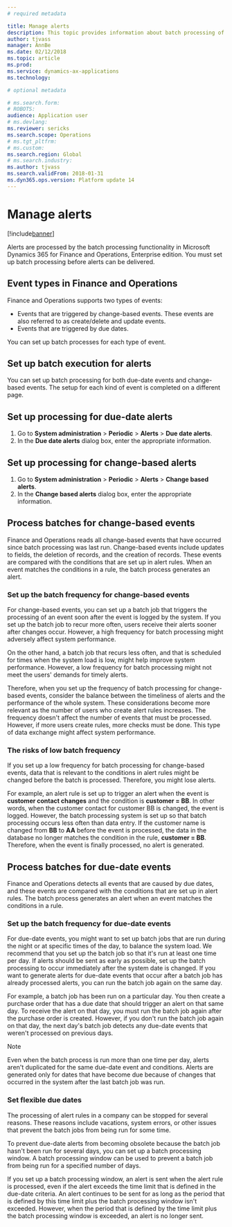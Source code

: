 ```yaml
---
# required metadata

title: Manage alerts
description: This topic provides information about batch processing of alerts in Microsoft Dynamics 365 for Finance and Operations, Enterprise edition.
author: tjvass
manager: AnnBe
ms.date: 02/12/2018
ms.topic: article
ms.prod: 
ms.service: dynamics-ax-applications
ms.technology: 

# optional metadata

# ms.search.form:
# ROBOTS:
audience: Application user
# ms.devlang: 
ms.reviewer: sericks
ms.search.scope: Operations
# ms.tgt_pltfrm: 
# ms.custom:
ms.search.region: Global
# ms.search.industry:
ms.author: tjvass
ms.search.validFrom: 2018-01-31 
ms.dyn365.ops.version: Platform update 14
---
```


# Manage alerts
[!include[banner](../includes/banner.md)]

Alerts are processed by the batch processing functionality in Microsoft Dynamics 365 for Finance and Operations, Enterprise edition. You must set up batch processing before alerts can be delivered.

## Event types in Finance and Operations 
Finance and Operations supports two types of events:

- Events that are triggered by change-based events. These events are also referred to as create/delete and update events.
- Events that are triggered by due dates.

You can set up batch processes for each type of event.

## Set up batch execution for alerts
You can set up batch processing for both due-date events and change-based events. The setup for each kind of event is completed on a different page.

## Set up processing for due-date alerts
1. Go to **System administration** &gt; **Periodic** &gt; **Alerts** &gt; **Due date alerts**.
2. In the **Due date alerts** dialog box, enter the appropriate information.
	
## Set up processing for change-based alerts
1. Go to **System administration** &gt; **Periodic** &gt; **Alerts** &gt; **Change based alerts**.
2. In the **Change based alerts** dialog box, enter the appropriate information.
	
## Process batches for change-based events
Finance and Operations reads all change-based events that have occurred since batch processing was last run. Change-based events include updates to fields, the deletion of records, and the creation of records. These events are compared with the conditions that are set up in alert rules. When an event matches the conditions in a rule, the batch process generates an alert.

### Set up the batch frequency for change-based events
For change-based events, you can set up a batch job that triggers the processing of an event soon after the event is logged by the system. If you set up the batch job to recur more often, users receive their alerts sooner after changes occur. However, a high frequency for batch processing might adversely affect system performance.

On the other hand, a batch job that recurs less often, and that is scheduled for times when the system load is low, might help improve system performance. However, a low frequency for batch processing might not meet the users' demands for timely alerts.

Therefore, when you set up the frequency of batch processing for change-based events, consider the balance between the timeliness of alerts and the performance of the whole system. These considerations become more relevant as the number of users who create alert rules increases. The frequency doesn't affect the number of events that must be processed. However, if more users create rules, more checks must be done. This type of data exchange might affect system performance.

### The risks of low batch frequency
If you set up a low frequency for batch processing for change-based events, data that is relevant to the conditions in alert rules might be changed before the batch is processed. Therefore, you might lose alerts.

For example, an alert rule is set up to trigger an alert when the event is **customer contact changes** and the condition is **customer = BB**. In other words, when the customer contact for customer BB is changed, the event is logged. However, the batch processing system is set up so that batch processing occurs less often than data entry. If the customer name is changed from **BB** to **AA** before the event is processed, the data in the database no longer matches the condition in the rule, **customer = BB**. Therefore, when the event is finally processed, no alert is generated.

## Process batches for due-date events
Finance and Operations detects all events that are caused by due dates, and these events are compared with the conditions that are set up in alert rules. The batch process generates an alert when an event matches the conditions in a rule.

### Set up the batch frequency for due-date events
For due-date events, you might want to set up batch jobs that are run during the night or at specific times of the day, to balance the system load. We recommend that you set up the batch job so that it's run at least one time per day. If alerts should be sent as early as possible, set up the batch processing to occur immediately after the system date is changed. If you want to generate alerts for due-date events that occur after a batch job has already processed alerts, you can run the batch job again on the same day.

For example, a batch job has been run on a particular day. You then create a purchase order that has a due date that should trigger an alert on that same day. To receive the alert on that day, you must run the batch job again after the purchase order is created. However, if you don't run the batch job again on that day, the next day's batch job detects any due-date events that weren't processed on previous days.

> [!NOTE]
> Even when the batch process is run more than one time per day, alerts aren't duplicated for the same due-date event and conditions. Alerts are generated only for dates that have become due because of changes that occurred in the system after the last batch job was run.

### Set flexible due dates
The processing of alert rules in a company can be stopped for several reasons. These reasons include vacations, system errors, or other issues that prevent the batch jobs from being run for some time.

To prevent due-date alerts from becoming obsolete because the batch job hasn't been run for several days, you can set up a batch processing window. A batch processing window can be used to prevent a batch job from being run for a specified number of days.

If you set up a batch processing window, an alert is sent when the alert rule is processed, even if the alert exceeds the time limit that is defined in the due-date criteria. An alert continues to be sent for as long as the period that is defined by this time limit plus the batch processing window isn't exceeded. However, when the period that is defined by the time limit plus the batch processing window is exceeded, an alert is no longer sent.
